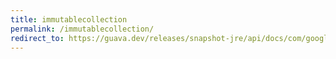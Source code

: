```yaml
---
title: immutablecollection
permalink: /immutablecollection/
redirect_to: https://guava.dev/releases/snapshot-jre/api/docs/com/google/common/collect/ImmutableCollection.html
---
```

